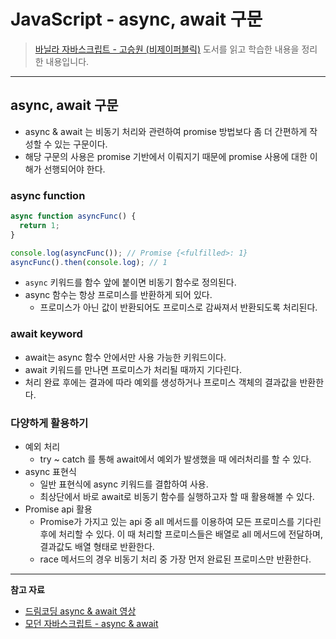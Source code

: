 # JavaScript - async, await 구문

> [바닐라 자바스크립트 - 고승원 (비제이퍼블릭)](http://www.yes24.com/Product/Goods/105608999) 도서를 읽고 학습한 내용을 정리한 내용입니다.

---

## async, await 구문

- async & await 는 비동기 처리와 관련하여 promise 방법보다 좀 더 간편하게 작성할 수 있는 구문이다.
- 해당 구문의 사용은 promise 기반에서 이뤄지기 때문에 promise 사용에 대한 이해가 선행되어야 한다.

### async function

```js
async function asyncFunc() {
  return 1;
}

console.log(asyncFunc()); // Promise {<fulfilled>: 1}
asyncFunc().then(console.log); // 1
```

- `async` 키워드를 함수 앞에 붙이면 비동기 함수로 정의된다.
- async 함수는 항상 프로미스를 반환하게 되어 있다.
  - 프로미스가 아닌 값이 반환되어도 프로미스로 감싸져서 반환되도록 처리된다.

### await keyword

- await는 async 함수 안에서만 사용 가능한 키워드이다.
- await 키워드를 만나면 프로미스가 처리될 때까지 기다린다.
- 처리 완료 후에는 결과에 따라 예외를 생성하거나 프로미스 객체의 결과값을 반환한다.

### 다양하게 활용하기

- 예외 처리
  - try ~ catch 를 통해 await에서 예외가 발생했을 때 에러처리를 할 수 있다.
- async 표현식
  - 일반 표현식에 async 키워드를 결합하여 사용.
  - 최상단에서 바로 await로 비동기 함수를 실행하고자 할 때 활용해볼 수 있다.
- Promise api 활용
  - Promise가 가지고 있는 api 중 all 메서드를 이용하여 모든 프로미스를 기다린 후에 처리할 수 있다. 이 때 처리할 프로미스들은 배열로 all 메서드에 전달하며, 결과값도 배열 형태로 반환한다.
  - race 메서드의 경우 비동기 처리 중 가장 먼저 완료된 프로미스만 반환한다.

---

**참고 자료**

- [드림코딩 async & await 영상](https://www.youtube.com/watch?v=aoQSOZfz3vQ)
- [모던 자바스크립트 - async & await](https://ko.javascript.info/async-await)